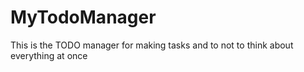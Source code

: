 # MyTodoManager
This is the TODO manager for making tasks and to not to think about everything at once
